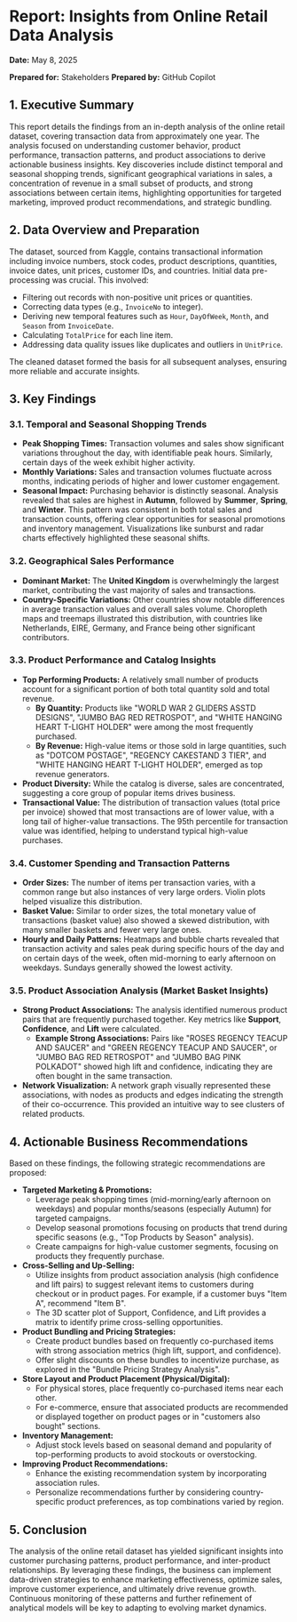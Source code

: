 # Report: Insights from Online Retail Data Analysis

**Date:** May 8, 2025

**Prepared for:** Stakeholders
**Prepared by:** GitHub Copilot

## 1. Executive Summary
This report details the findings from an in-depth analysis of the online retail dataset, covering transaction data from approximately one year. The analysis focused on understanding customer behavior, product performance, transaction patterns, and product associations to derive actionable business insights. Key discoveries include distinct temporal and seasonal shopping trends, significant geographical variations in sales, a concentration of revenue in a small subset of products, and strong associations between certain items, highlighting opportunities for targeted marketing, improved product recommendations, and strategic bundling.

## 2. Data Overview and Preparation
The dataset, sourced from Kaggle, contains transactional information including invoice numbers, stock codes, product descriptions, quantities, invoice dates, unit prices, customer IDs, and countries. Initial data pre-processing was crucial. This involved:

*   Filtering out records with non-positive unit prices or quantities.
*   Correcting data types (e.g., `InvoiceNo` to integer).
*   Deriving new temporal features such as `Hour`, `DayOfWeek`, `Month`, and `Season` from `InvoiceDate`.
*   Calculating `TotalPrice` for each line item.
*   Addressing data quality issues like duplicates and outliers in `UnitPrice`.

The cleaned dataset formed the basis for all subsequent analyses, ensuring more reliable and accurate insights.

## 3. Key Findings

### 3.1. Temporal and Seasonal Shopping Trends
*   **Peak Shopping Times:** Transaction volumes and sales show significant variations throughout the day, with identifiable peak hours. Similarly, certain days of the week exhibit higher activity.
*   **Monthly Variations:** Sales and transaction volumes fluctuate across months, indicating periods of higher and lower customer engagement.
*   **Seasonal Impact:** Purchasing behavior is distinctly seasonal. Analysis revealed that sales are highest in **Autumn**, followed by **Summer**, **Spring**, and **Winter**. This pattern was consistent in both total sales and transaction counts, offering clear opportunities for seasonal promotions and inventory management. Visualizations like sunburst and radar charts effectively highlighted these seasonal shifts.

### 3.2. Geographical Sales Performance
*   **Dominant Market:** The **United Kingdom** is overwhelmingly the largest market, contributing the vast majority of sales and transactions.
*   **Country-Specific Variations:** Other countries show notable differences in average transaction values and overall sales volume. Choropleth maps and treemaps illustrated this distribution, with countries like Netherlands, EIRE, Germany, and France being other significant contributors.

### 3.3. Product Performance and Catalog Insights
*   **Top Performing Products:** A relatively small number of products account for a significant portion of both total quantity sold and total revenue.
    *   **By Quantity:** Products like "WORLD WAR 2 GLIDERS ASSTD DESIGNS", "JUMBO BAG RED RETROSPOT", and "WHITE HANGING HEART T-LIGHT HOLDER" were among the most frequently purchased.
    *   **By Revenue:** High-value items or those sold in large quantities, such as "DOTCOM POSTAGE", "REGENCY CAKESTAND 3 TIER", and "WHITE HANGING HEART T-LIGHT HOLDER", emerged as top revenue generators.
*   **Product Diversity:** While the catalog is diverse, sales are concentrated, suggesting a core group of popular items drives business.
*   **Transactional Value:** The distribution of transaction values (total price per invoice) showed that most transactions are of lower value, with a long tail of higher-value transactions. The 95th percentile for transaction value was identified, helping to understand typical high-value purchases.

### 3.4. Customer Spending and Transaction Patterns
*   **Order Sizes:** The number of items per transaction varies, with a common range but also instances of very large orders. Violin plots helped visualize this distribution.
*   **Basket Value:** Similar to order sizes, the total monetary value of transactions (basket value) also showed a skewed distribution, with many smaller baskets and fewer very large ones.
*   **Hourly and Daily Patterns:** Heatmaps and bubble charts revealed that transaction activity and sales peak during specific hours of the day and on certain days of the week, often mid-morning to early afternoon on weekdays. Sundays generally showed the lowest activity.

### 3.5. Product Association Analysis (Market Basket Insights)
*   **Strong Product Associations:** The analysis identified numerous product pairs that are frequently purchased together. Key metrics like **Support**, **Confidence**, and **Lift** were calculated.
    *   **Example Strong Associations:** Pairs like "ROSES REGENCY TEACUP AND SAUCER" and "GREEN REGENCY TEACUP AND SAUCER", or "JUMBO BAG RED RETROSPOT" and "JUMBO BAG PINK POLKADOT" showed high lift and confidence, indicating they are often bought in the same transaction.
*   **Network Visualization:** A network graph visually represented these associations, with nodes as products and edges indicating the strength of their co-occurrence. This provided an intuitive way to see clusters of related products.

## 4. Actionable Business Recommendations
Based on these findings, the following strategic recommendations are proposed:

*   **Targeted Marketing & Promotions:**
    *   Leverage peak shopping times (mid-morning/early afternoon on weekdays) and popular months/seasons (especially Autumn) for targeted campaigns.
    *   Develop seasonal promotions focusing on products that trend during specific seasons (e.g., "Top Products by Season" analysis).
    *   Create campaigns for high-value customer segments, focusing on products they frequently purchase.
*   **Cross-Selling and Up-Selling:**
    *   Utilize insights from product association analysis (high confidence and lift pairs) to suggest relevant items to customers during checkout or in product pages. For example, if a customer buys "Item A", recommend "Item B".
    *   The 3D scatter plot of Support, Confidence, and Lift provides a matrix to identify prime cross-selling opportunities.
*   **Product Bundling and Pricing Strategies:**
    *   Create product bundles based on frequently co-purchased items with strong association metrics (high lift, support, and confidence).
    *   Offer slight discounts on these bundles to incentivize purchase, as explored in the "Bundle Pricing Strategy Analysis".
*   **Store Layout and Product Placement (Physical/Digital):**
    *   For physical stores, place frequently co-purchased items near each other.
    *   For e-commerce, ensure that associated products are recommended or displayed together on product pages or in "customers also bought" sections.
*   **Inventory Management:**
    *   Adjust stock levels based on seasonal demand and popularity of top-performing products to avoid stockouts or overstocking.
*   **Improving Product Recommendations:**
    *   Enhance the existing recommendation system by incorporating association rules.
    *   Personalize recommendations further by considering country-specific product preferences, as top combinations varied by region.

## 5. Conclusion
The analysis of the online retail dataset has yielded significant insights into customer purchasing patterns, product performance, and inter-product relationships. By leveraging these findings, the business can implement data-driven strategies to enhance marketing effectiveness, optimize sales, improve customer experience, and ultimately drive revenue growth. Continuous monitoring of these patterns and further refinement of analytical models will be key to adapting to evolving market dynamics.